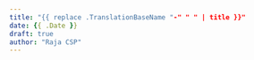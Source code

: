 ```yaml
---
title: "{{ replace .TranslationBaseName "-" " " | title }}"
date: {{ .Date }}
draft: true
author: "Raja CSP"
---
```


